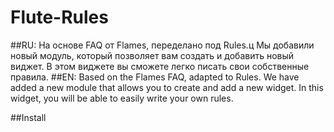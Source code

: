 # Flute-Rules

##RU:
 На основе FAQ от Flames, переделано под Rules.ц
 Мы добавили новый модуль, который позволяет вам создать и добавить новый виджет. В этом виджете вы сможете легко писать свои собственные правила.
##EN:
 Based on the Flames FAQ, adapted to Rules.
 We have added a new module that allows you to create and add a new widget. In this widget, you will be able to easily write your own rules.

##Install
